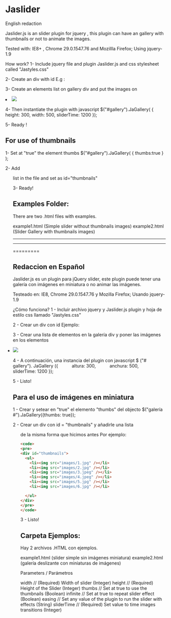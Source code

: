 Jaslider
========

English redaction


Jaslider.js is an slider plugin for jquery , this plugin can have an gallery with thumbnails or not to animate the images.

Tested with: IE8+ , Chrome 29.0.1547.76 and Mozillla Firefox; Using jquery-1.9

How work?
1- Include jquery file and plugin Jaslider.js  and css stylesheet called "Jastyles.css"

2- Create an div with id E.g : <div id="gallery"></div>

3- Create an elements list on gallery div and put the images on <li><img src="images_path..." /></li>

4- Then instantiate the plugin with javascript
$("#gallery").JaGallery( {
         height: 300, 
         width: 500,
         sliderTime: 1200
});

5- Ready !


## For use of thumbnails  

1- Set at "true" the element thumbs
 $("#gallery").JaGallery( { thumbs:true } );

2- Add <ul> list in the file and set as id="thumbnails" 

3- Ready!


## Examples Folder:
There are two .html files with examples.

example1.html (Simple slider without thumbnails images)
example2.html (Slider Gallery with thumbnails images)


---------------------------------------------------------------------------------------
---------------------------------------------------------------------------------------
=========

## Redaccion en Español


Jaslider.js es un plugin para jQuery slider, este plugin puede tener una galería con imágenes en miniatura o no animar las imágenes.

Testeado en: IE8, Chrome 29.0.1547.76 y Mozilla Firefox; Usando jquery-1.9

¿Cómo funciona?
1 - Incluir archivo jquery y Jaslider.js plugin y hoja de estilo css llamado "Jastyles.css"

2 - Crear un div con id Ejemplo:
<div id="gallery"></div>

3 - Crear una lista de elementos en la galería div y poner las imágenes en los elementos <li><img src = "images_path ..." /></li>

4 - A continuación, una instancia del plugin con javascript
$ ("# gallery"). JaGallery ({
          altura: 300,
          anchura: 500,
          sliderTime: 1200
});

5 - Listo!


## Para el uso de imágenes en miniatura

1 - Crear y setear en "true" el elemento "thumbs" del objecto
$("galería #").JaGallery({thumbs: true});

2 - Crear un div con id = "thumbnails" y añadirle una lista <ul> de la misma forma que hicimos antes
Por ejemplo:
```html
<code>
<pre>
<div id="thumbnails">
  <ul>
    <li><img src="images/1.jpg" /></li>
    <li><img src="images/2.jpg" /></li>
    <li><img src="images/3.jpeg" /></li>
    <li><img src="images/4.jpeg" /></li>
    <li><img src="images/5.jpg" /></li>
    <li><img src="images/6.jpg" /></li>

  </ul>
</div>
</pre>
</code>
```
3 - Listo!

## Carpeta Ejemplos:
Hay 2 archivos .HTML con ejemplos.

example1.html (slider simple sin imágenes miniatura)
example2.html (galería deslizante con miniaturas de imágenes)




Parameters / Parámetros

width // (Required) Width of slider (Integer)
height // (Required) Height of the Slider (Integer)
thumbs // Set at true to use the thumbnails (Boolean)
infinite // Set at true to repeat slider effect (Boolean)
easing // Set any value of the plugin to run the slider with effects (String)
sliderTime // (Required) Set value to time images transitions (Integer)
